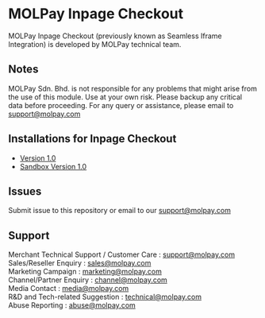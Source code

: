 MOLPay Inpage Checkout
=====================

MOLPay Inpage Checkout (previously known as Seamless Iframe Integration) is developed by MOLPay technical team.

Notes
-----

MOLPay Sdn. Bhd. is not responsible for any problems that might arise from the use of this module. 
Use at your own risk. Please backup any critical data before proceeding. For any query or 
assistance, please email to support@molpay.com 


Installations for Inpage Checkout
--------------------------

- [Version 1.0](https://github.com/MOLPay/Inpage_Checkout/wiki/MOLPay-Inpage-Checkout-Guide-v1.0)
- [Sandbox Version 1.0](https://github.com/MOLPay/Inpage_Checkout/wiki/MOLPay-Inpage-Checkout-Sandbox-Guide-v1.0)


Issues
------------

Submit issue to this repository or email to our support@molpay.com


Support
-------

Merchant Technical Support / Customer Care : support@molpay.com <br>
Sales/Reseller Enquiry : sales@molpay.com <br>
Marketing Campaign : marketing@molpay.com <br>
Channel/Partner Enquiry : channel@molpay.com <br>
Media Contact : media@molpay.com <br>
R&D and Tech-related Suggestion : technical@molpay.com <br>
Abuse Reporting : abuse@molpay.com
